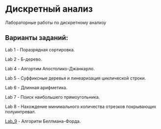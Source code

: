 # Дискретный анализ
Лабораторные работы по дискретному анализу
## Варианты заданий:
Lab 1 - Поразрядная сортировка.

Lab 2 - Б-дерево.

Lab 4 - Алгортим Апостолико-Джанкарло.

Lab 5 - Суффиксные деревья и линеаризация циклической строки.

Lab 6 - Длинная арифметика.

Lab 7 - Поиск наибольшего прямоугольника.

Lab 8 - Нахождение минимального количества отрезков покрывающих полуинтревал.

[Lab_9](Lab_9) - Алгоритм Беллмана-Форда.
